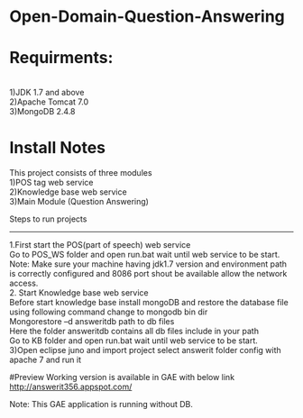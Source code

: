 Open-Domain-Question-Answering
==============================

Requirments:
==============================
<br>
1)JDK 1.7 and above<br>
2)Apache Tomcat 7.0
<br>
3)MongoDB 2.4.8<br>


Install Notes
==============================
This project consists of three modules<br>
1)POS tag web service<br>
2)Knowledge base web service<br>
3)Main Module (Question Answering)<br>

Steps to run projects<br>
________________________________________
1.First start the POS(part of speech) web service<br>
Go to POS_WS folder and open run.bat wait until web service to be start.<br>
Note: Make sure your machine having jdk1.7 version and environment path is correctly configured and 8086 port shout be available allow the network access.<br>
2. Start Knowledge base web service<br>
Before start knowledge base install mongoDB and restore the database file using following command change to mongodb bin dir<br>
Mongorestore –d answeritdb path to db files<br>
Here the folder answeritdb contains all db files include in your path<br>
Go to KB folder and open run.bat wait until web service to be start.<br>
3)Open eclipse juno and import project select answerit folder config with apache 7 and run it<br>

#Preview
Working version is available in GAE with below link<br>
<a href="http://answerit356.appspot.com/" target="_blank">http://answerit356.appspot.com/</a>

Note: This GAE application is running without DB.
